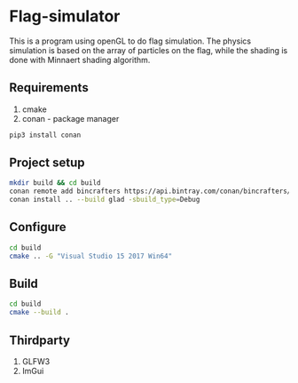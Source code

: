 # Flag-simulator
This is a program using openGL to do flag simulation. The physics simulation is based on the array of particles on the flag, while the shading is done with Minnaert shading algorithm.

## Requirements
1. cmake
2. conan - package manager
```bash
pip3 install conan
```

## Project setup
```bash
mkdir build && cd build
conan remote add bincrafters https://api.bintray.com/conan/bincrafters/public-conan
conan install .. --build glad -sbuild_type=Debug
```

## Configure
```bash
cd build
cmake .. -G "Visual Studio 15 2017 Win64"
```

## Build
```bash
cd build
cmake --build .
```

## Thirdparty
1. GLFW3
2. ImGui
